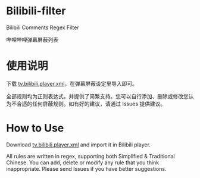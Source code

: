 # Bilibili-filter
Bilibili Comments Regex Filter

哔哩哔哩弹幕屏蔽列表

使用说明
====
下载 [tv.bilibili.player.xml](tv.bilibili.player.xml)，在弹幕屏蔽设定里导入即可。

全部规则均为正则表达式，并提供了简繁支持。您可以自行添加、删除或修改您认为不合适的任何屏蔽规则。如有好的建议，请通过 Issues 提供建议。

How to Use
====
Download [tv.bilibili.player.xml](tv.bilibili.player.xml) and import it in Bilibili player.

All rules are written in regex, supporting both Simplified & Traditional Chinese. You can add, delete or modify any rule that you think inappropriate. Please send Issues if you have better suggestions.
